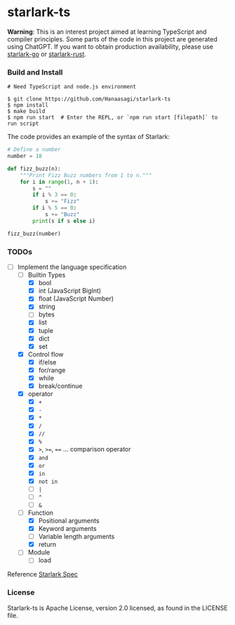 # starlark-ts

**Warning**: This is an interest project aimed at learning TypeScript and compiler principles. Some parts of the code in this project are generated using ChatGPT. If you want to obtain production availability, please use [starlark-go](https://github.com/google/starlark-go) or [starlark-rust](https://github.com/facebookexperimental/starlark-rust).

### Build and Install

```
# Need TypeScript and node.js environment

$ git clone https://github.com/Hanaasagi/starlark-ts
$ npm install
$ make build
$ npm run start  # Enter the REPL, or `npm run start [filepath]` to run script
```

The code provides an example of the syntax of Starlark:

```python
# Define a number
number = 18

def fizz_buzz(n):
    """Print Fizz Buzz numbers from 1 to n."""
    for i in range(1, n + 1):
        s = ""
        if i % 3 == 0:
            s += "Fizz"
        if i % 5 == 0:
            s += "Buzz"
        print(s if s else i)

fizz_buzz(number)
```

### TODOs

- [ ] Implement the language specification
  - [ ] Builtin Types
    - [x] bool
    - [x] int (JavaScript BigInt)
    - [x] float (JavaScript Number)
    - [x] string
    - [ ] bytes
    - [x] list
    - [x] tuple
    - [x] dict
    - [x] set
  - [x] Control flow
    - [x] if/else
    - [x] for/range
    - [x] while
    - [x] break/continue
  - [x] operator
    - [x] `+`
    - [x] `-`
    - [x] `*`
    - [x] `/`
    - [x] `//`
    - [x] `%`
    - [x] `>`, `>=`, `==` ... comparison operator
    - [x] `and`
    - [x] `or`
    - [x] `in`
    - [x] `not in`
    - [ ] `|`
    - [ ] `^`
    - [ ] `&`
  - [ ] Function
    - [x] Positional arguments
    - [x] Keyword arguments
    - [ ] Variable length arguments
    - [x] return
  - [ ] Module
    - [ ] load

Reference [Starlark Spec](https://github.com/bazelbuild/starlark/blob/master/spec.md)

### License

Starlark-ts is Apache License, version 2.0 licensed, as found in the LICENSE file.
